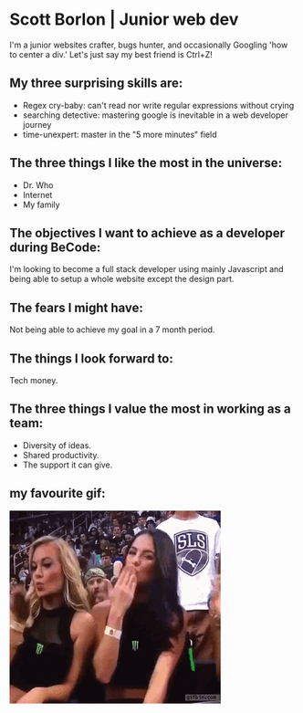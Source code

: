 # Scott Borlon | Junior web dev

I'm a junior websites crafter, bugs hunter, and occasionally Googling 'how to center a div.' Let's just say my best friend is Ctrl+Z!

## My three surprising skills are: 
* Regex cry-baby: can't read nor write regular expressions without crying
* searching detective: mastering google is inevitable in a web developer journey
* time-unexpert: master in the "5 more minutes" field

## The three things I like the most in the universe:
* Dr. Who
* Internet
* My family

## The objectives I want to achieve as a developer during BeCode: 

I'm looking to become a full stack developer using mainly Javascript and being able to setup a whole website except the design part.

## The fears I might have:

Not being able to achieve my goal in a 7 month period.

## The things I look forward to: 

Tech money.

## The three things I value the most in working as a team:

* Diversity of ideas.
* Shared productivity.
* The support it can give.

## my favourite gif: 
![](./image.png)